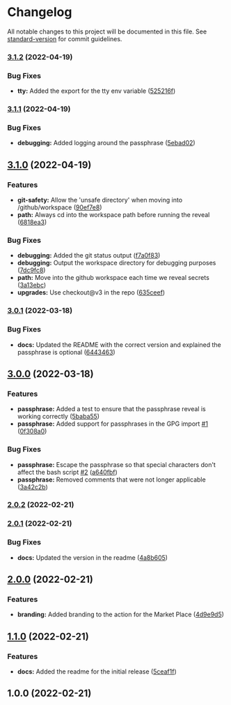 # Changelog

All notable changes to this project will be documented in this file. See [standard-version](https://github.com/conventional-changelog/standard-version) for commit guidelines.

### [3.1.2](https://github.com/entrostat/git-secret-action/compare/v3.1.1...v3.1.2) (2022-04-19)


### Bug Fixes

* **tty:** Added the export for the tty env variable ([525216f](https://github.com/entrostat/git-secret-action/commit/525216f6194ec2969cf08dfaacdb66e9a9907a45))

### [3.1.1](https://github.com/entrostat/git-secret-action/compare/v3.1.0...v3.1.1) (2022-04-19)


### Bug Fixes

* **debugging:** Added logging around the passphrase ([5ebad02](https://github.com/entrostat/git-secret-action/commit/5ebad0247a40bcf2e3d8394f37c1d78828e07796))

## [3.1.0](https://github.com/entrostat/git-secret-action/compare/v3.0.1...v3.1.0) (2022-04-19)


### Features

* **git-safety:** Allow the 'unsafe directory' when moving into /github/workspace ([90ef7e8](https://github.com/entrostat/git-secret-action/commit/90ef7e8ebb350a2e3ab72383c75bb66ddc5c99c3))
* **path:** Always cd into the workspace path before running the reveal ([6818ea3](https://github.com/entrostat/git-secret-action/commit/6818ea3b3a68b968e477cb0358bb1ddaeb0ae0f3))


### Bug Fixes

* **debugging:** Added the git status output ([f7a0f83](https://github.com/entrostat/git-secret-action/commit/f7a0f839739bcfade30de3db74d65500bb06cd6c))
* **debugging:** Output the workspace directory for debugging purposes ([7dc9fc8](https://github.com/entrostat/git-secret-action/commit/7dc9fc8b9739b198b48bb1d573ce13c572c64677))
* **path:** Move into the github workspace each time we reveal secrets ([3a13ebc](https://github.com/entrostat/git-secret-action/commit/3a13ebc7d2949ba590f4bcb9a6038b106ca5da8d))
* **upgrades:** Use checkout@v3 in the repo ([635ceef](https://github.com/entrostat/git-secret-action/commit/635ceef504281a7f62d1f61600fa967b62acb8d6))

### [3.0.1](https://github.com/entrostat/git-secret-action/compare/v3.0.0...v3.0.1) (2022-03-18)


### Bug Fixes

* **docs:** Updated the README with the correct version and explained the passphrase is optional ([6443463](https://github.com/entrostat/git-secret-action/commit/64434630457d1779d894331b575ee396711309b3))

## [3.0.0](https://github.com/entrostat/git-secret-action/compare/v2.0.2...v3.0.0) (2022-03-18)


### Features

* **passphrase:** Added a test to ensure that the passphrase reveal is working correctly ([5baba55](https://github.com/entrostat/git-secret-action/commit/5baba55d46632c4d1ee2dad136d1b1e896a5c1e7))
* **passphrase:** Added support for passphrases in the GPG import [#1](https://github.com/entrostat/git-secret-action/issues/1) ([0f308a0](https://github.com/entrostat/git-secret-action/commit/0f308a0afb1d53a78b14c9fdb0a3f4803d57095b))


### Bug Fixes

* **passphrase:** Escape the passphrase so that special characters don't affect the bash script [#2](https://github.com/entrostat/git-secret-action/issues/2) ([a640fbf](https://github.com/entrostat/git-secret-action/commit/a640fbf2a4100db075ab71545fc6130185e072e2))
* **passphrase:** Removed comments that were not longer applicable ([3a42c2b](https://github.com/entrostat/git-secret-action/commit/3a42c2b81449810ef01b042eac967440bd56002c))

### [2.0.2](https://github.com/entrostat/git-secret-action/compare/v2.0.1...v2.0.2) (2022-02-21)

### [2.0.1](https://github.com/entrostat/git-secret-action/compare/v2.0.0...v2.0.1) (2022-02-21)


### Bug Fixes

* **docs:** Updated the version in the readme ([4a8b605](https://github.com/entrostat/git-secret-action/commit/4a8b6059eaef3ebb5cddad2ad83345dc0a10b838))

## [2.0.0](https://github.com/entrostat/git-secret-action/compare/v1.1.0...v2.0.0) (2022-02-21)


### Features

* **branding:** Added branding to the action for the Market Place ([4d9e9d5](https://github.com/entrostat/git-secret-action/commit/4d9e9d56a26e6f030e8f0453dd6495340447695e))

## [1.1.0](https://github.com/entrostat/git-secret-action/compare/v1.0.0...v1.1.0) (2022-02-21)


### Features

* **docs:** Added the readme for the initial release ([5ceaf1f](https://github.com/entrostat/git-secret-action/commit/5ceaf1fd58cac36c2d9c6038228df38d40527d5b))

## 1.0.0 (2022-02-21)
